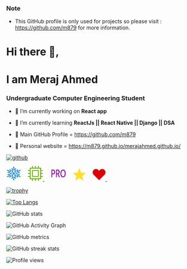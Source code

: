 ### Note

- This GitHub profile is only used for projects so please visit :  https://github.com/m879  for more information.



# Hi there 👋,
# I am Meraj Ahmed

### Undergraduate Computer Engineering Student

- 🔭 I’m currently working on **React app**

- 🌱 I’m currently learning **ReactJs || React Native || Django || DSA**

- 🔭 Main GitHub Profile = https://github.com/m879

- 🔭 Personal website = https://m879.github.io/merajahmed.github.io/




[<img src='https://cdn.jsdelivr.net/npm/simple-icons@3.0.1/icons/github.svg' alt='github' height='40'>](https://github.com/merajahmed2021)  

<a href='https://archiveprogram.github.com/'>
<img src='https://raw.githubusercontent.com/acervenky/animated-github-badges/master/assets/acbadge.gif' width='40' height='40'></a> 
<a href='https://docs.github.com/en/developers'>
    <img src='https://raw.githubusercontent.com/acervenky/animated-github-badges/master/assets/devbadge.gif' width='40' height='40'>
</a> 
<a href='https://github.com/pricing'><img src='https://raw.githubusercontent.com/acervenky/animated-github-badges/master/assets/pro.gif' width='40' height='40'></a> 
<a href='https://stars.github.com/'><img src='https://raw.githubusercontent.com/acervenky/animated-github-badges/master/assets/starbadge.gif' width='35' height='35'></a> 
<a href='https://docs.github.com/en/github/supporting-the-open-source-community-with-github-sponsors'>
    <img src='https://raw.githubusercontent.com/acervenky/animated-github-badges/master/assets/sponsorbadge.gif' width='35' height='35'>
 </a> 



[![trophy](https://github-profile-trophy.vercel.app/?username=merajahmed2021)](https://github.com/ryo-ma/github-profile-trophy)

[![Top Langs](https://github-readme-stats.vercel.app/api/top-langs/?username=merajahmed2021)](https://github.com/anuraghazra/github-readme-stats)

![GitHub stats](https://github-readme-stats.vercel.app/api?username=merajahmed2021&show_icons=true&count_private=true)  

![GitHub Activity Graph](https://activity-graph.herokuapp.com/graph?username=merajahmed2021)  

![GitHub metrics](https://metrics.lecoq.io/merajahmed2021)  

![GitHub streak stats](https://github-readme-streak-stats.herokuapp.com/?user=merajahmed2021)  

![Profile views](https://gpvc.arturio.dev/merajahmed2021)  
